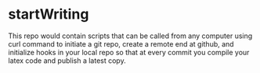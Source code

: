 # startWriting
This repo would contain scripts that can be called from any computer using curl command to initiate a git repo, create a remote end at github, and initialize hooks in your local repo so that at every commit you compile your latex code and publish a latest copy.

